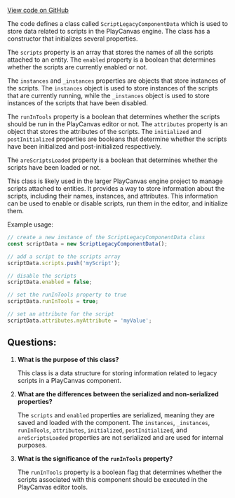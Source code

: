 [View code on GitHub](https://github.com/playcanvas/engine/src/framework/components/script-legacy/data.js)

The code defines a class called `ScriptLegacyComponentData` which is used to store data related to scripts in the PlayCanvas engine. The class has a constructor that initializes several properties. 

The `scripts` property is an array that stores the names of all the scripts attached to an entity. The `enabled` property is a boolean that determines whether the scripts are currently enabled or not. 

The `instances` and `_instances` properties are objects that store instances of the scripts. The `instances` object is used to store instances of the scripts that are currently running, while the `_instances` object is used to store instances of the scripts that have been disabled. 

The `runInTools` property is a boolean that determines whether the scripts should be run in the PlayCanvas editor or not. The `attributes` property is an object that stores the attributes of the scripts. The `initialized` and `postInitialized` properties are booleans that determine whether the scripts have been initialized and post-initialized respectively. 

The `areScriptsLoaded` property is a boolean that determines whether the scripts have been loaded or not. 

This class is likely used in the larger PlayCanvas engine project to manage scripts attached to entities. It provides a way to store information about the scripts, including their names, instances, and attributes. This information can be used to enable or disable scripts, run them in the editor, and initialize them. 

Example usage:

```javascript
// create a new instance of the ScriptLegacyComponentData class
const scriptData = new ScriptLegacyComponentData();

// add a script to the scripts array
scriptData.scripts.push('myScript');

// disable the scripts
scriptData.enabled = false;

// set the runInTools property to true
scriptData.runInTools = true;

// set an attribute for the script
scriptData.attributes.myAttribute = 'myValue';
```
## Questions: 
 1. **What is the purpose of this class?**
    
    This class is a data structure for storing information related to legacy scripts in a PlayCanvas component.

2. **What are the differences between the serialized and non-serialized properties?**
    
    The `scripts` and `enabled` properties are serialized, meaning they are saved and loaded with the component. The `instances`, `_instances`, `runInTools`, `attributes`, `initialized`, `postInitialized`, and `areScriptsLoaded` properties are not serialized and are used for internal purposes.

3. **What is the significance of the `runInTools` property?**
    
    The `runInTools` property is a boolean flag that determines whether the scripts associated with this component should be executed in the PlayCanvas editor tools.